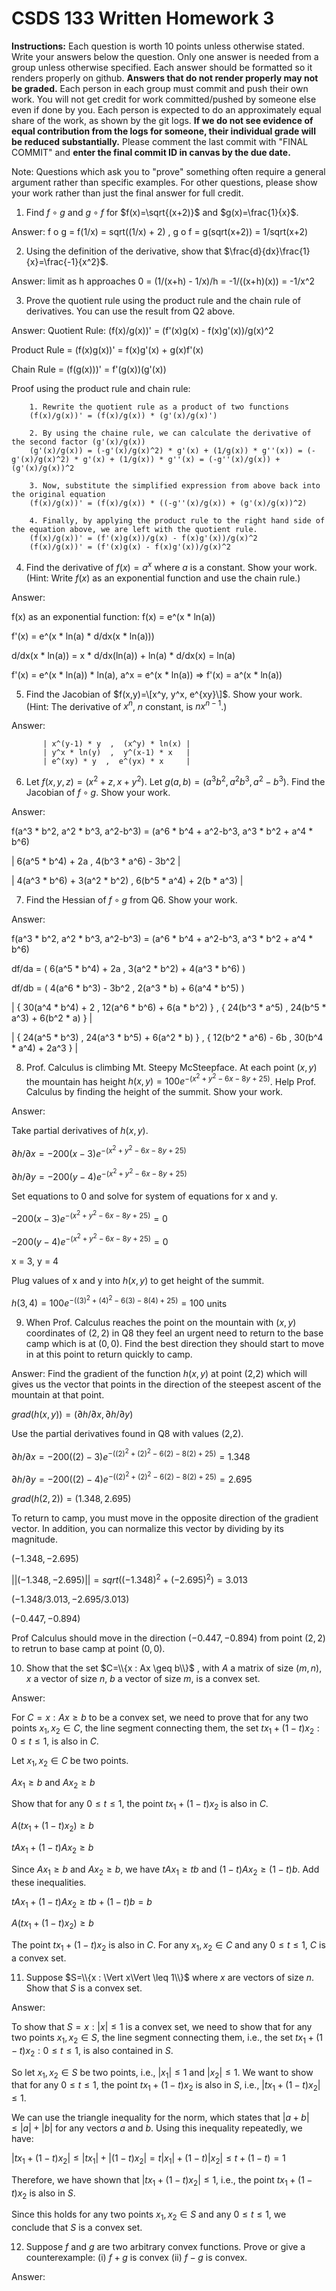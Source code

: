 # CSDS 133 Written Homework 3
**Instructions:** Each question is worth 10 points unless otherwise stated. Write your answers below the question. Only one answer is needed from a group unless otherwise specified. Each answer should be formatted so it renders properly on github. **Answers that do not render properly may not be graded.** Each person in each group must commit and push their own work. You will not get credit for work committed/pushed by someone else even if done by you. Each person is expected to do an approximately equal share of the work, as shown by the git logs. **If we do not see evidence of equal contribution from the logs for someone, their individual grade will be reduced substantially.** Please comment the last commit with "FINAL COMMIT" and **enter the final commit ID in canvas by the due date.**

Note: Questions which ask you to "prove" something often require a general argument rather than specific examples. For other questions, please show your work rather than just the final answer for full credit.

1. Find $f \circ g$ and $g \circ f$ for $f(x)=\sqrt{(x+2)}$ and $g(x)=\frac{1}{x}$.

Answer: f o g = f(1/x) = sqrt((1/x) + 2) , g o f = g(sqrt(x+2)) = 1/sqrt(x+2)

2. Using the definition of the derivative, show that $\frac{d}{dx}\frac{1}{x}=\frac{-1}{x^2}$. 

Answer: limit as h approaches 0 = (1/(x+h) - 1/x)/h = -1/((x+h)(x)) = -1/x^2


3. Prove the quotient rule using the product rule and the chain rule of derivatives. You can use the result from Q2 above.

Answer: 
Quotient Rule: (f(x)/g(x))' = (f'(x)g(x) - f(x)g'(x))/g(x)^2

Product Rule = (f(x)g(x))' = f(x)g'(x) + g(x)f'(x)

Chain Rule = (f(g(x)))' = f'(g(x))(g'(x))
        
Proof using the product rule and chain rule:
        
        1. Rewrite the quotient rule as a product of two functions
        (f(x)/g(x))' = (f(x)/g(x)) * (g'(x)/g(x)')
        
        2. By using the chaine rule, we can calculate the derivative of the second factor (g'(x)/g(x))
        (g'(x)/g(x)) = (-g'(x)/g(x)^2) * g'(x) + (1/g(x)) * g''(x)) = (-g'(x)/g(x)^2) * g'(x) + (1/g(x)) * g''(x) = (-g''(x)/g(x)) + (g'(x)/g(x))^2
        
        3. Now, substitute the simplified expression from above back into the original equation
        (f(x)/g(x))' = (f(x)/g(x)) * ((-g''(x)/g(x)) + (g'(x)/g(x))^2)
        
        4. Finally, by applying the product rule to the right hand side of the equation above, we are left with the quotient rule.
        (f(x)/g(x))' = (f'(x)g(x))/g(x) - f(x)g'(x))/g(x)^2
        (f(x)/g(x))' = (f'(x)g(x) - f(x)g'(x))/g(x)^2
        
        

4. Find the derivative of $f(x)=a^x$ where $a$ is a constant. Show your work. (Hint: Write $f(x)$ as an exponential function and use the chain rule.)

Answer: 

f(x) as an exponential function: f(x) = e^(x * ln(a))

f'(x) = e^(x * ln(a) * d/dx(x * ln(a)))

d/dx(x * ln(a)) = x * d/dx(ln(a)) + ln(a) * d/dx(x) = ln(a)

f'(x) = e^(x * ln(a)) * ln(a), a^x = e^(x * ln(a)) => f'(x) = a^(x * ln(a))


5.  Find the Jacobian of $f(x,y)=\[x^y, y^x, e^{xy}\]$. Show your work. (Hint: The derivative of $x^n$, $n$ constant, is $nx^{n-1}$.)

Answer: 

           | x^(y-1) * y  ,  (x^y) * ln(x) |
           | y^x * ln(y)  ,  y^(x-1) * x   |
           | e^(xy) * y  ,  e^(yx) * x     |

6. Let $f(x, y, z)=(x^2+z, x+y^2)$. Let $g(a, b)=(a^3b^2, a^2b^3, a^2−b^3)$. Find the Jacobian of $f \circ g$. Show your work.

Answer: 


f(a^3 * b^2, a^2 * b^3, a^2-b^3) = (a^6 * b^4 + a^2-b^3, a^3 * b^2 + a^4 * b^6)


| 6(a^5 * b^4) + 2a  ,  4(b^3 * a^6) - 3b^2                 |


| 4(a^3 * b^6) + 3(a^2 * b^2)  ,  6(b^5 * a^4) + 2(b * a^3) |



7. Find the Hessian of $f \circ g$ from Q6. Show your work.

Answer: 


f(a^3 * b^2, a^2 * b^3, a^2-b^3) = (a^6 * b^4 + a^2-b^3, a^3 * b^2 + a^4 * b^6)


df/da = ( 6(a^5 * b^4) + 2a  ,  3(a^2 * b^2) + 4(a^3 * b^6) )


df/db = ( 4(a^6 * b^3) - 3b^2  ,  2(a^3 * b) + 6(a^4 * b^5) )


| { 30(a^4 * b^4) + 2  ,  12(a^6 * b^6) + 6(a * b^2) }  ,  { 24(b^3 * a^5)  ,  24(b^5 * a^3) + 6(b^2 * a) } |


| { 24(a^5 * b^3)  ,  24(a^3 * b^5) + 6(a^2 * b) }  ,  { 12(b^2 * a^6) - 6b  ,  30(b^4 * a^4) + 2a^3 }      |




8. Prof. Calculus is climbing Mt. Steepy McSteepface. At each point $(x,y)$ the mountain has height $h(x,y)= 100e^{-(x^2+y^2-6x-8y+25)}$. Help Prof. Calculus by finding the height of the summit. Show your work.

Answer:

Take partial derivatives of $h(x, y)$.

$∂h/∂x = -200(x-3)e^{-(x^2+y^2-6x-8y+25)}$

$∂h/∂y = -200(y-4)e^{-(x^2+y^2-6x-8y+25)}$

Set equations to 0 and solve for system of equations for x and y.

$-200(x-3)e^{-(x^2+y^2-6x-8y+25)} = 0$

$-200(y-4)e^{-(x^2+y^2-6x-8y+25)} = 0$

x = 3, y = 4

Plug values of x and y into $h(x, y)$ to get height of the summit.

$h(3,4) = 100e^{-((3)^2+(4)^2-6(3)-8(4)+25)} = 100$ units

9. When Prof. Calculus reaches the point on the mountain with $(x,y)$ coordinates of $(2, 2)$ in Q8 they feel an urgent need to return to the base camp which is at $(0,0)$. Find the best direction they should start to move in at this point to return quickly to camp. 

Answer:
Find the gradient of the function $h(x,y)$ at point (2,2) which will gives us the vector that points in the direction of the steepest ascent of the mountain at that point.

$grad(h(x,y)) = (∂h/∂x, ∂h/∂y)$

Use the partial derivatives found in Q8 with values (2,2).

$∂h/∂x = -200((2)-3)e^{-((2)^2+(2)^2-6(2)-8(2)+25)} = 1.348$

$∂h/∂y = -200((2)-4)e^{-((2)^2+(2)^2-6(2)-8(2)+25)} = 2.695$

$grad(h(2,2)) = (1.348,2.695)$

To return to camp, you must move in the opposite direction of the gradient vector. In addition, you can normalize this vector by dividing by its magnitude.

$(-1.348,-2.695)$

$||(-1.348,-2.695)|| = sqrt((-1.348)^2 + (-2.695)^2) = 3.013$

$(-1.348/3.013,-2.695/3.013)$

$(-0.447,-0.894)$

Prof Calculus should move in the direction $(-0.447, -0.894)$ from point $(2,2)$ to retrun to base camp at point $(0,0)$.

10. Show that the set $C=\\{x : Ax \geq b\\}$ , with $A$ a matrix of size $(m,n)$, $x$ a vector of size $n$, $b$ a vector of size $m$, is a convex set. 

Answer:

For $C={x: Ax \geq b}$ to be a convex set, we need to prove that for any two points $x_1, x_2 \in C$, the line segment connecting them, the set ${tx_1 + (1-t)x_2 : 0 \leq t \leq 1}$, is also in $C$.

Let $x_1, x_2 \in C$ be two points.

$Ax_1 \geq b$ and $Ax_2 \geq b$
 
Show that for any $0 \leq t \leq 1$, the point $tx_1 + (1-t)x_2$ is also in $C$.
 
$A(tx_1 + (1-t)x_2) \geq b$

$tAx_1 + (1-t)Ax_2 \geq b$

Since $Ax_1 \geq b$ and $Ax_2 \geq b$, we have $tAx_1 \geq tb$ and $(1-t)Ax_2 \geq (1-t)b$. Add these inequalities.

$tAx_1 + (1-t)Ax_2 \geq tb + (1-t)b = b$

$A(tx_1 + (1-t)x_2) \geq b$

The point $tx_1 + (1-t)x_2$ is also in $C$. For any $x_1, x_2 \in C$ and any $0 \leq t \leq 1$, $C$ is a convex set.

11. Suppose $S=\\{x : \Vert x\Vert \leq 1\\}$ where $x$ are vectors of size $n$. Show that $S$ is a convex set.

Answer: 

To show that $S={x : |x| \leq 1}$ is a convex set, we need to show that for any two points $x_1, x_2 \in S$, the line segment connecting them, i.e., the set ${tx_1 + (1-t)x_2 : 0 \leq t \leq 1}$, is also contained in $S$.

So let $x_1, x_2 \in S$ be two points, i.e., $|x_1| \leq 1$ and $|x_2| \leq 1$. We want to show that for any $0 \leq t \leq 1$, the point $tx_1 + (1-t)x_2$ is also in $S$, i.e., $|tx_1 + (1-t)x_2| \leq 1$.

We can use the triangle inequality for the norm, which states that $|a + b| \leq |a| + |b|$ for any vectors $a$ and $b$. Using this inequality repeatedly, we have:

$|tx_1 + (1-t)x_2| \leq |tx_1| + |(1-t)x_2| = t|x_1| + (1-t)|x_2| \leq t + (1-t) = 1$

Therefore, we have shown that $|tx_1 + (1-t)x_2| \leq 1$, i.e., the point $tx_1 + (1-t)x_2$ is also in $S$.

Since this holds for any two points $x_1, x_2 \in S$ and any $0 \leq t \leq 1$, we conclude that $S$ is a convex set.






12. Suppose $f$ and $g$ are two arbitrary convex functions. Prove or give a counterexample: (i) $f+g$ is convex (ii) $f-g$ is convex.

Answer: 
